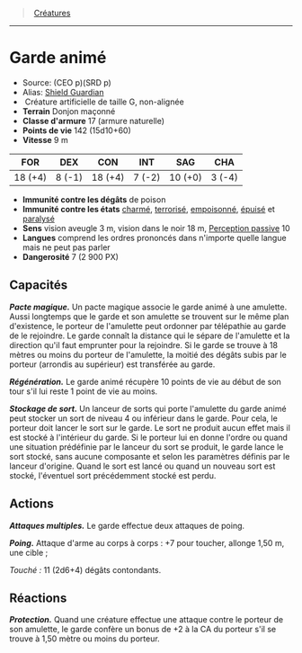 ﻿> [Créatures](hd_monsters.md)

---

# Garde animé

- Source: (CEO p)(SRD p)
- Alias: [Shield Guardian](srd_monsters_shield_guardian.md)
-  Créature artificielle de taille G, non-alignée
- **Terrain** Donjon maçonné
- **Classe d'armure** 17 (armure naturelle)
- **Points de vie** 142 (15d10+60)
- **Vitesse** 9 m

|FOR|DEX|CON|INT|SAG|CHA|
|---|---|---|---|---|---|
|18 (+4)| 8 (-1)|18 (+4)| 7 (-2)|10 (+0)| 3 (-4)|

- **Immunité contre les dégâts** de poison
- **Immunité contre les états** [charmé](hd_conditions_charme.md), [terrorisé](hd_conditions_terrorise.md), [empoisonné](hd_conditions_empoisonne.md), [épuisé](hd_conditions_fatigue_et_epuisement.md) et [paralysé](hd_conditions_paralyse.md)
- **Sens** vision aveugle 3 m, vision dans le noir 18 m, [Perception passive](hd_abilities_dexterity_perception_passive.md) 10
- **Langues** comprend les ordres prononcés dans n'importe quelle langue mais ne peut pas parler
- **Dangerosité** 7 (2 900 PX)

## Capacités

**_Pacte magique._** Un pacte magique associe le garde animé à une amulette. Aussi longtemps que le garde et son amulette se trouvent sur le même plan d'existence, le porteur de l'amulette peut ordonner par télépathie au garde de le rejoindre. Le garde connaît la distance qui le sépare de l'amulette et la direction qu'il faut emprunter pour la rejoindre. Si le garde se trouve à 18 mètres ou moins du porteur de l'amulette, la moitié des dégâts subis par le porteur (arrondis au supérieur) est transférée au garde.

**_Régénération._** Le garde animé récupère 10 points de vie au début de son tour s'il lui reste 1 point de vie au moins.

**_Stockage de sort._** Un lanceur de sorts qui porte l'amulette du garde animé peut stocker un sort de niveau 4 ou inférieur dans le garde. Pour cela, le porteur doit lancer le sort sur le garde. Le sort ne produit aucun effet mais il est stocké à l'intérieur du garde. Si le porteur lui en donne l'ordre ou quand une situation prédéfinie par le lanceur du sort se produit, le garde lance le sort stocké, sans aucune composante et selon les paramètres définis par le lanceur d'origine. Quand le sort est lancé ou quand un nouveau sort est stocké, l'éventuel sort précédemment stocké est perdu.

## Actions

**_Attaques multiples._** Le garde effectue deux attaques de poing.

**_Poing._** Attaque d'arme au corps à corps : +7 pour toucher, allonge 1,50 m, une cible ;

_Touché :_ 11 (2d6+4) dégâts contondants.

## Réactions

**_Protection._** Quand une créature effectue une attaque contre le porteur de son amulette, le garde confère un bonus de +2 à la CA du porteur s'il se trouve à 1,50 mètre ou moins du porteur.

